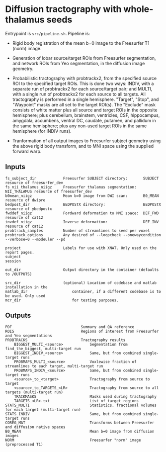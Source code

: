 # Diffusion tractography with whole-thalamus seeds

Entrypoint is `src/pipeline.sh`. Pipeline is:

- Rigid body registration of the mean b=0 image to the Freesurfer T1 (norm) image.

- Generation of lobar source/target ROIs from Freesurfer segmentation, and network ROIs from Yeo segmentation, in the diffusion image geometry.

- Probabilistic tractography with probtrackx2, from the specified source ROI to the specified target ROIs. This is done two ways: INDIV, with a separate run of probtrackx2 for each source/target pair; and MULTI, with a single run of probtrackx2 for each source to all targets. All tractography is performed in a single hemisphere. "Target", "Stop", and "Waypoint" masks are all set to the target ROI(s). The "Exclude" mask consists of white matter plus all source and target ROIs in the opposite hemisphere; plus cerebellum, brainstem, ventricles, CSF, hippocampus, amygdala, accumbens, ventral DC, caudate, putamen, and pallidum in the same hemisphere; plus any non-used target ROIs in the same hemisphere (for INDIV runs).

- Tranformation of all output images to Freesurfer subject geometry using the above rigid body transform, and to MNI space using the supplied forward warp.


## Inputs

    fs_subject_dir            Freesurfer SUBJECT directory:       SUBJECT resource of freesurfer_dev
    fs_nii_thalamus_niigz     Freesurfer thalamus segmentation:   NII_THALAMUS resource of freesurfer_dev
    b0mean_niigz              Mean b=0 image from DWI scan:       B0_MEAN resource of dwipre
    bedpost_dir               BEDPOSTX directory:                 BEDPOSTX resource of ybedpostx
    fwddef_niigz              Fordward deformation to MNI space:  DEF_FWD resource of cat12
    invdef_niigz              Inverse deformation:                DEF_INV resource of cat12
    probtrack_samples         Number of streamlines to seed per voxel
    probtrack_options         Any desired of --loopcheck --onewaycondition --verbose=0 --modeuler --pd

    project                   Labels for use with XNAT. Only used on the report pages.
    subject
    session

    out_dir                   Output directory in the container (defaults to /OUTPUTS)

    src_dir                   (optional) Location of codebase and matlab installation in the 
    matlab_dir                    container, if a different codebase is to be used. Only used
    mcr_dir                       for testing purposes.



## Outputs

    PDF                               Summary and QA reference
	ROIS                              Regions of interest from Freesurfer and Yeo segmentations
	PROBTRACKS                        Tractography results
	    BIGGEST_MULTI_<source>            Segmentation from find_the_biggest, multi-target run
	    BIGGEST_INDIV_<source>            Same, but from combined single-target runs
		PROBMAPS_MULTI_<source>           Voxlewise fraction of streamlines to each target, multi-target run
		PROBMAPS_INDIV_<source>           Same, but from combined single-target runs
		<source>_to_<target>              Tractography from source to target
		<source>_to_TARGETS_<LR>          Tractography from source to all targets (multi-target run)
		TRACKMASKS                        Masks used during tractography
		TARGETS_<LR>.txt                  List of target regions
	STATS_MULTI                           Statistics, fractional volumes for each target (multi-target run)
	STATS_INDIV                           Same, but from combined single-target runs
	COREG_MAT                             Transforms between Freesurfer and diffusion native spaces
	B0_MEAN                               Mean b=0 image from diffusion images
	NORM                                  Freesurfer "norm" image (preprocessed T1)
	

